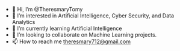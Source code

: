 - 👋 Hi, I’m @TheresmaryTomy
- 👀 I’m interested in Artificial Intelligence, Cyber Security, and Data Analytics
- 🌱 I’m currently learning Artificial Intelligence
- 💞️ I’m looking to collaborate on Machine Learning projects.
- 📫 How to reach me theresmary712@gmail.com

<!---
TheresmaryTomy/TheresmaryTomy is a ✨ special ✨ repository because its `README.md` (this file) appears on your GitHub profile.
You can click the Preview link to take a look at your changes.
--->
